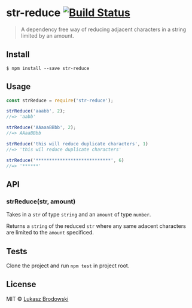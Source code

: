 # str-reduce [![Build Status](https://api.travis-ci.org/lukebro/str-reduce.svg)](https://travis-ci.org/lukebro/str-reduce)

> A dependency free way of reducing adjacent characters in a string limited by an amount.

## Install
```console
$ npm install --save str-reduce
```

## Usage
```javascript
const strReduce = require('str-reduce');

strReduce('aaabb', 2);
//=> 'aabb'

strReduce('AAaaaBBbb', 2);
//=> AAaaBBbb

strReduce('this will reduce duplicate characters', 1)
//=> 'this wil reduce duplicate characters'

strReduce('****************************', 6)
//=> '******'
```
## API

### strReduce(str, amount)

Takes in a `str` of type `string` and an `amount` of type `number`.

Returns a `string` of the reduced `str` where any same adacent characters are limited to the `amount` specificed.

## Tests

Clone the project and run `npm test` in project root.

## License

MIT © [Lukasz Brodowski](https://lukebro.com)
